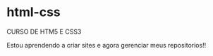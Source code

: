 # html-css
 CURSO DE HTM5 E CSS3

 Estou aprendendo a criar sites e agora gerenciar meus repositorios!!
